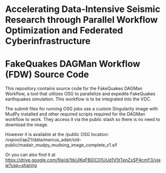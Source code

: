 # Accelerating Data-Intensive Seismic Research through Parallel Workflow Optimization and Federated Cyberinfrastructure

# FakeQuakes DAGMan Workflow (FDW) Source Code

This repository contains source code for the FakeQuakes DAGMan Workflow, a tool that utilizes OSG to parallelize and expedite FakeQuakes earthquakes simulation. This workflow is to be integrated into the VDC.

The submit files for running OSG jobs use a custom Singularity image with MudPy installed and other required scripts required for the DAGMan workflow to work.
They access it via the public stash so there is no need to download the image.

However it is available at the /public OSG location: /ospool/ap21/data/marcus_adair/old-public/madair_mudpy_mudsing_image_complete_v1.sif

Or you can also find it at https://drive.google.com/file/d/1tkUlKqFBiDC01UUd1V5tTenZxSP4cmY3/view?usp=sharing
